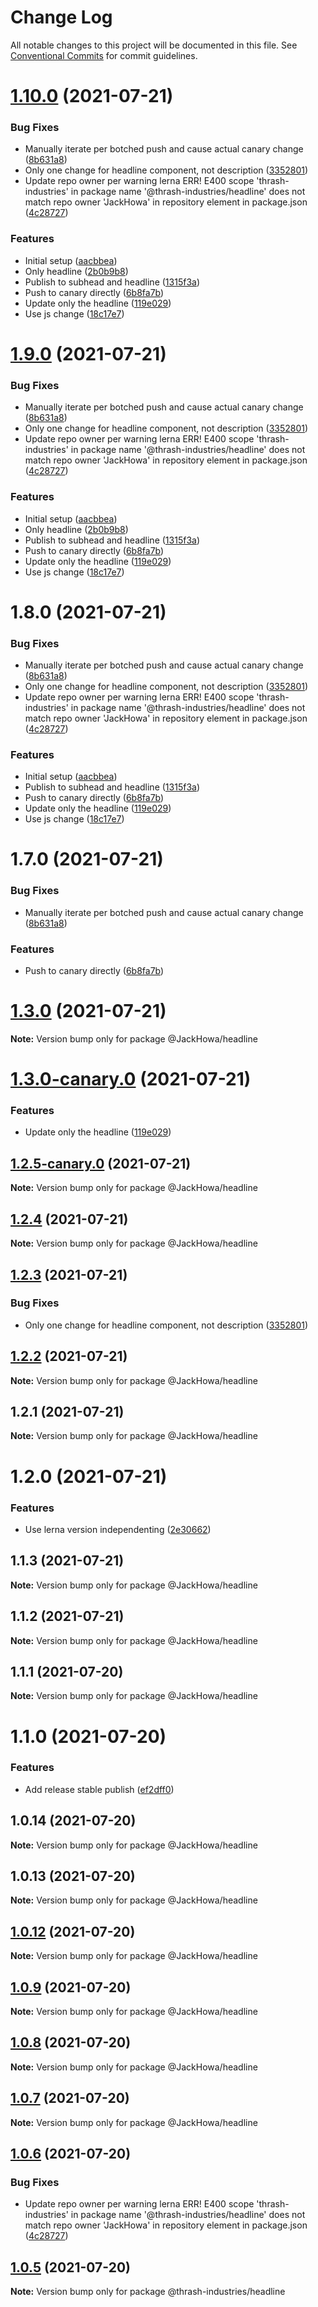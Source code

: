 # Change Log

All notable changes to this project will be documented in this file.
See [Conventional Commits](https://conventionalcommits.org) for commit guidelines.

# [1.10.0](https://github.com/WPMedia/themes-lerna-playground/compare/@WPMedia/testheadline@1.9.0...@WPMedia/testheadline@1.10.0) (2021-07-21)


### Bug Fixes

* Manually iterate per botched push and cause actual canary change ([8b631a8](https://github.com/WPMedia/themes-lerna-playground/commit/8b631a811c635322fee96d3abb3a463d8743f638))
* Only one change for headline component, not description ([3352801](https://github.com/WPMedia/themes-lerna-playground/commit/335280181056c67429871783c6fd13888d09bd11))
* Update repo owner per warning lerna ERR! E400 scope 'thrash-industries' in package name '@thrash-industries/headline' does not match repo owner 'JackHowa' in repository element in package.json ([4c28727](https://github.com/WPMedia/themes-lerna-playground/commit/4c28727331da5b1da91b0ddf6a64ef5ad887c911))


### Features

* Initial setup ([aacbbea](https://github.com/WPMedia/themes-lerna-playground/commit/aacbbea3bb5ac22411b4bae53bcb08e9087ae045))
* Only headline ([2b0b9b8](https://github.com/WPMedia/themes-lerna-playground/commit/2b0b9b8a40af12a65ff84bc73f9927407299e2c0))
* Publish to subhead and headline ([1315f3a](https://github.com/WPMedia/themes-lerna-playground/commit/1315f3af964a8933abc0f5de7282c195ae992f4e))
* Push to canary directly ([6b8fa7b](https://github.com/WPMedia/themes-lerna-playground/commit/6b8fa7b93ef5644a276c2e3d112adf5b5b187044))
* Update only the headline ([119e029](https://github.com/WPMedia/themes-lerna-playground/commit/119e029cd8866951b2dbd097454a106c4e054ab3))
* Use js change ([18c17e7](https://github.com/WPMedia/themes-lerna-playground/commit/18c17e7bc6926e8e9161f77f3148078c1d939a56))





# [1.9.0](https://github.com/WPMedia/themes-lerna-playground/compare/@WPMedia/testheadline@1.8.0...@WPMedia/testheadline@1.9.0) (2021-07-21)


### Bug Fixes

* Manually iterate per botched push and cause actual canary change ([8b631a8](https://github.com/WPMedia/themes-lerna-playground/commit/8b631a811c635322fee96d3abb3a463d8743f638))
* Only one change for headline component, not description ([3352801](https://github.com/WPMedia/themes-lerna-playground/commit/335280181056c67429871783c6fd13888d09bd11))
* Update repo owner per warning lerna ERR! E400 scope 'thrash-industries' in package name '@thrash-industries/headline' does not match repo owner 'JackHowa' in repository element in package.json ([4c28727](https://github.com/WPMedia/themes-lerna-playground/commit/4c28727331da5b1da91b0ddf6a64ef5ad887c911))


### Features

* Initial setup ([aacbbea](https://github.com/WPMedia/themes-lerna-playground/commit/aacbbea3bb5ac22411b4bae53bcb08e9087ae045))
* Only headline ([2b0b9b8](https://github.com/WPMedia/themes-lerna-playground/commit/2b0b9b8a40af12a65ff84bc73f9927407299e2c0))
* Publish to subhead and headline ([1315f3a](https://github.com/WPMedia/themes-lerna-playground/commit/1315f3af964a8933abc0f5de7282c195ae992f4e))
* Push to canary directly ([6b8fa7b](https://github.com/WPMedia/themes-lerna-playground/commit/6b8fa7b93ef5644a276c2e3d112adf5b5b187044))
* Update only the headline ([119e029](https://github.com/WPMedia/themes-lerna-playground/commit/119e029cd8866951b2dbd097454a106c4e054ab3))
* Use js change ([18c17e7](https://github.com/WPMedia/themes-lerna-playground/commit/18c17e7bc6926e8e9161f77f3148078c1d939a56))





# 1.8.0 (2021-07-21)


### Bug Fixes

* Manually iterate per botched push and cause actual canary change ([8b631a8](https://github.com/WPMedia/themes-lerna-playground/commit/8b631a811c635322fee96d3abb3a463d8743f638))
* Only one change for headline component, not description ([3352801](https://github.com/WPMedia/themes-lerna-playground/commit/335280181056c67429871783c6fd13888d09bd11))
* Update repo owner per warning lerna ERR! E400 scope 'thrash-industries' in package name '@thrash-industries/headline' does not match repo owner 'JackHowa' in repository element in package.json ([4c28727](https://github.com/WPMedia/themes-lerna-playground/commit/4c28727331da5b1da91b0ddf6a64ef5ad887c911))


### Features

* Initial setup ([aacbbea](https://github.com/WPMedia/themes-lerna-playground/commit/aacbbea3bb5ac22411b4bae53bcb08e9087ae045))
* Publish to subhead and headline ([1315f3a](https://github.com/WPMedia/themes-lerna-playground/commit/1315f3af964a8933abc0f5de7282c195ae992f4e))
* Push to canary directly ([6b8fa7b](https://github.com/WPMedia/themes-lerna-playground/commit/6b8fa7b93ef5644a276c2e3d112adf5b5b187044))
* Update only the headline ([119e029](https://github.com/WPMedia/themes-lerna-playground/commit/119e029cd8866951b2dbd097454a106c4e054ab3))
* Use js change ([18c17e7](https://github.com/WPMedia/themes-lerna-playground/commit/18c17e7bc6926e8e9161f77f3148078c1d939a56))





# 1.7.0 (2021-07-21)


### Bug Fixes

* Manually iterate per botched push and cause actual canary change ([8b631a8](https://github.com/JackHowa/lerna-monorepo-components/commit/8b631a811c635322fee96d3abb3a463d8743f638))


### Features

* Push to canary directly ([6b8fa7b](https://github.com/JackHowa/lerna-monorepo-components/commit/6b8fa7b93ef5644a276c2e3d112adf5b5b187044))





# [1.3.0](https://github.com/JackHowa/lerna-monorepo-components/compare/@JackHowa/headline@1.3.0-canary.0...@JackHowa/headline@1.3.0) (2021-07-21)

**Note:** Version bump only for package @JackHowa/headline





# [1.3.0-canary.0](https://github.com/JackHowa/lerna-monorepo-components/compare/@JackHowa/headline@1.2.5-canary.0...@JackHowa/headline@1.3.0-canary.0) (2021-07-21)


### Features

* Update only the headline ([119e029](https://github.com/JackHowa/lerna-monorepo-components/commit/119e029cd8866951b2dbd097454a106c4e054ab3))





## [1.2.5-canary.0](https://github.com/JackHowa/lerna-monorepo-components/compare/@JackHowa/headline@1.2.4...@JackHowa/headline@1.2.5-canary.0) (2021-07-21)

**Note:** Version bump only for package @JackHowa/headline





## [1.2.4](https://github.com/JackHowa/lerna-monorepo-components/compare/@JackHowa/headline@1.2.3...@JackHowa/headline@1.2.4) (2021-07-21)

**Note:** Version bump only for package @JackHowa/headline





## [1.2.3](https://github.com/JackHowa/lerna-monorepo-components/compare/@JackHowa/headline@1.2.2...@JackHowa/headline@1.2.3) (2021-07-21)


### Bug Fixes

* Only one change for headline component, not description ([3352801](https://github.com/JackHowa/lerna-monorepo-components/commit/335280181056c67429871783c6fd13888d09bd11))





## [1.2.2](https://github.com/JackHowa/lerna-monorepo-components/compare/@JackHowa/headline@1.2.1...@JackHowa/headline@1.2.2) (2021-07-21)

**Note:** Version bump only for package @JackHowa/headline





## 1.2.1 (2021-07-21)

**Note:** Version bump only for package @JackHowa/headline





# 1.2.0 (2021-07-21)


### Features

* Use lerna version independenting ([2e30662](https://github.com/JackHowa/lerna-monorepo-components/commit/2e30662a8eb5d4f88b7fb63fb069a1c8bff666a8))





## 1.1.3 (2021-07-21)

**Note:** Version bump only for package @JackHowa/headline





## 1.1.2 (2021-07-21)

**Note:** Version bump only for package @JackHowa/headline





## 1.1.1 (2021-07-20)

**Note:** Version bump only for package @JackHowa/headline





# 1.1.0 (2021-07-20)


### Features

* Add release stable publish ([ef2dff0](https://github.com/JackHowa/lerna-monorepo-components/commit/ef2dff009a3cdec3abdaad7d180a92842fb76217))





## 1.0.14 (2021-07-20)

**Note:** Version bump only for package @JackHowa/headline





## 1.0.13 (2021-07-20)

**Note:** Version bump only for package @JackHowa/headline





## [1.0.12](https://github.com/JackHowa/lerna-monorepo-components/compare/v1.0.9...v1.0.12) (2021-07-20)

**Note:** Version bump only for package @JackHowa/headline





## [1.0.9](https://github.com/JackHowa/lerna-monorepo-components/compare/v1.0.7...v1.0.9) (2021-07-20)

**Note:** Version bump only for package @JackHowa/headline





## [1.0.8](https://github.com/JackHowa/lerna-monorepo-components/compare/v1.0.7...v1.0.8) (2021-07-20)

**Note:** Version bump only for package @JackHowa/headline





## [1.0.7](https://github.com/JackHowa/lerna-monorepo-components/compare/v1.0.6...v1.0.7) (2021-07-20)

**Note:** Version bump only for package @JackHowa/headline





## [1.0.6](https://github.com/JackHowa/lerna-monorepo-components/compare/v1.0.5...v1.0.6) (2021-07-20)


### Bug Fixes

* Update repo owner per warning lerna ERR! E400 scope 'thrash-industries' in package name '@thrash-industries/headline' does not match repo owner 'JackHowa' in repository element in package.json ([4c28727](https://github.com/JackHowa/lerna-monorepo-components/commit/4c28727331da5b1da91b0ddf6a64ef5ad887c911))





## [1.0.5](https://github.com/JackHowa/lerna-monorepo-components/compare/v1.0.4...v1.0.5) (2021-07-20)

**Note:** Version bump only for package @thrash-industries/headline
